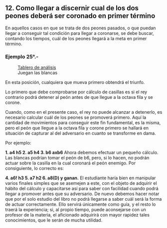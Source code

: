 ## 12. Como llegar a discernir cual de los dos peones deberá ser coronado en primer término

En aquellos casos en que se trata de dos peones pasados, o que puedan llegar a
conseguir tal condición para llegar a coronarse, se debe buscar, contando los tiempos,
cuál de los peones llegará a la meta en primer término.

### Ejemplo 25°.-

<figure>
    <chess-board
        position="8/p5kp/8/1P6/8/1K6/P7/8 w - - 0 1"
        orientation="white">
    </chess-board>
    <figcaption>
    <a href="https://lichess.org/analysis/8/p5kp/8/1P6/8/1K6/P7/8_w_-_-_0_1?color=white">Tablero de análisis</a>
    <br>
    Juegan las blancas
    </figcaption>
</figure>

En esta posición, cualquiera que mueva primero obtendrá el triunfo.

Lo primero que debe comprobarse por cálculo de casillas es si el rey contrario
podrá detener al peón antes de que llegue a la octava fila y se corone.

Cuando, como en el presente caso, el rey no puede alcanzar a detenerlo, es
necesario calcular cuál de los peones se promoverá primero. Aquí la cantidad de
movimientos para conseguir este fin fundamental, es la misma, pero el peón que
llegue a la octava fila y corone primero se hallará en situación de capturar al del
adversario en cuanto se transforme en dama.

Por ejemplo:

**1. a4 h5 2. a5 h4 3. b6 axb6**
Ahora debemos efectuar un pequeño cálculo. Las blancas podrían tomar el peón
de b6, pero, si lo hacen, no podrán actuar sobre la casilla en la cual coronará el peón
enemigo. Por consiguiente, lo correcto es:

**4. a6! h3 5. a7 h2 6. a8(D) y ganan.**
El estudiante haría bien en manipular varios finales simples que se asemejen a
este, con el objeto de adquirir el hábito del cálculo y capacitarse así para saber con
facilidad cuando podrá llegar a promover antes que su adversario. De nuevo debemos
hacer notar que por el solo estudio del libro no podrá llegarse a saber cuál será la forma de actuar correctamente. Ello servirá únicamente como guía, y el resto lo traerá
la experiencia; si, al propio tiempo, puede aconsejarse con un profesor de la materia,
el aficionado adquirirá con mayor rapidez tales conocimientos, que le serán de mucha
utilidad.